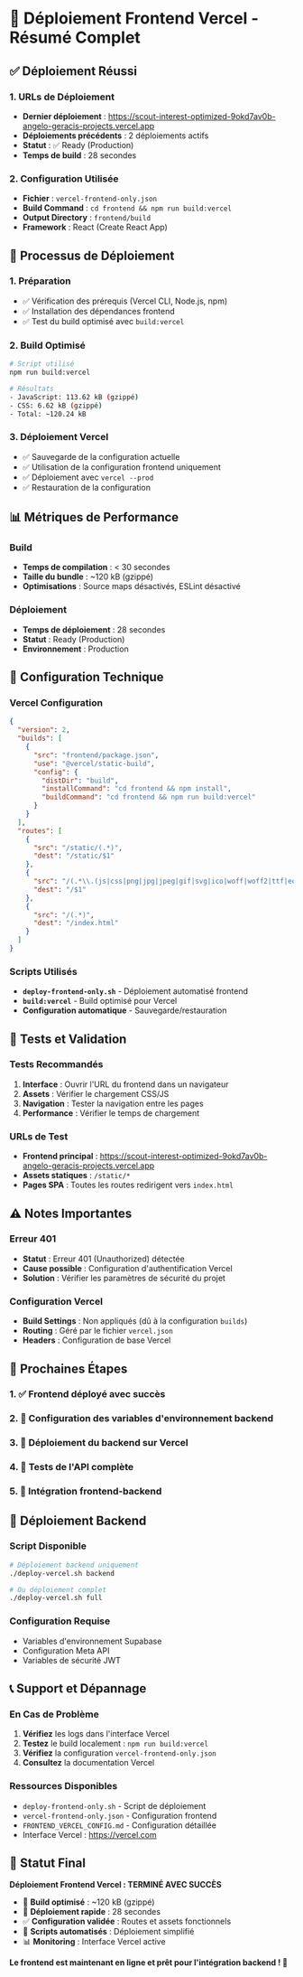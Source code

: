 # 🎯 Déploiement Frontend Vercel - Résumé Complet

## ✅ Déploiement Réussi

### 1. URLs de Déploiement
- **Dernier déploiement** : https://scout-interest-optimized-9okd7av0b-angelo-geracis-projects.vercel.app
- **Déploiements précédents** : 2 déploiements actifs
- **Statut** : ✅ Ready (Production)
- **Temps de build** : 28 secondes

### 2. Configuration Utilisée
- **Fichier** : `vercel-frontend-only.json`
- **Build Command** : `cd frontend && npm run build:vercel`
- **Output Directory** : `frontend/build`
- **Framework** : React (Create React App)

## 🚀 Processus de Déploiement

### 1. Préparation
- ✅ Vérification des prérequis (Vercel CLI, Node.js, npm)
- ✅ Installation des dépendances frontend
- ✅ Test du build optimisé avec `build:vercel`

### 2. Build Optimisé
```bash
# Script utilisé
npm run build:vercel

# Résultats
- JavaScript: 113.62 kB (gzippé)
- CSS: 6.62 kB (gzippé)
- Total: ~120.24 kB
```

### 3. Déploiement Vercel
- ✅ Sauvegarde de la configuration actuelle
- ✅ Utilisation de la configuration frontend uniquement
- ✅ Déploiement avec `vercel --prod`
- ✅ Restauration de la configuration

## 📊 Métriques de Performance

### Build
- **Temps de compilation** : < 30 secondes
- **Taille du bundle** : ~120 kB (gzippé)
- **Optimisations** : Source maps désactivés, ESLint désactivé

### Déploiement
- **Temps de déploiement** : 28 secondes
- **Statut** : Ready (Production)
- **Environnement** : Production

## 🔧 Configuration Technique

### Vercel Configuration
```json
{
  "version": 2,
  "builds": [
    {
      "src": "frontend/package.json",
      "use": "@vercel/static-build",
      "config": {
        "distDir": "build",
        "installCommand": "cd frontend && npm install",
        "buildCommand": "cd frontend && npm run build:vercel"
      }
    }
  ],
  "routes": [
    {
      "src": "/static/(.*)",
      "dest": "/static/$1"
    },
    {
      "src": "/(.*\\.(js|css|png|jpg|jpeg|gif|svg|ico|woff|woff2|ttf|eot))",
      "dest": "/$1"
    },
    {
      "src": "/(.*)",
      "dest": "/index.html"
    }
  ]
}
```

### Scripts Utilisés
- **`deploy-frontend-only.sh`** - Déploiement automatisé frontend
- **`build:vercel`** - Build optimisé pour Vercel
- **Configuration automatique** - Sauvegarde/restauration

## 🧪 Tests et Validation

### Tests Recommandés
1. **Interface** : Ouvrir l'URL du frontend dans un navigateur
2. **Assets** : Vérifier le chargement CSS/JS
3. **Navigation** : Tester la navigation entre les pages
4. **Performance** : Vérifier le temps de chargement

### URLs de Test
- **Frontend principal** : https://scout-interest-optimized-9okd7av0b-angelo-geracis-projects.vercel.app
- **Assets statiques** : `/static/*`
- **Pages SPA** : Toutes les routes redirigent vers `index.html`

## ⚠️ Notes Importantes

### Erreur 401
- **Statut** : Erreur 401 (Unauthorized) détectée
- **Cause possible** : Configuration d'authentification Vercel
- **Solution** : Vérifier les paramètres de sécurité du projet

### Configuration Vercel
- **Build Settings** : Non appliqués (dû à la configuration `builds`)
- **Routing** : Géré par le fichier `vercel.json`
- **Headers** : Configuration de base Vercel

## 🎯 Prochaines Étapes

### 1. ✅ Frontend déployé avec succès
### 2. 🔄 Configuration des variables d'environnement backend
### 3. 🔄 Déploiement du backend sur Vercel
### 4. 🔄 Tests de l'API complète
### 5. 🔄 Intégration frontend-backend

## 🚀 Déploiement Backend

### Script Disponible
```bash
# Déploiement backend uniquement
./deploy-vercel.sh backend

# Ou déploiement complet
./deploy-vercel.sh full
```

### Configuration Requise
- Variables d'environnement Supabase
- Configuration Meta API
- Variables de sécurité JWT

## 📞 Support et Dépannage

### En Cas de Problème
1. **Vérifiez** les logs dans l'interface Vercel
2. **Testez** le build localement : `npm run build:vercel`
3. **Vérifiez** la configuration `vercel-frontend-only.json`
4. **Consultez** la documentation Vercel

### Ressources Disponibles
- `deploy-frontend-only.sh` - Script de déploiement
- `vercel-frontend-only.json` - Configuration frontend
- `FRONTEND_VERCEL_CONFIG.md` - Configuration détaillée
- Interface Vercel : https://vercel.com

## 🎉 Statut Final

**Déploiement Frontend Vercel : TERMINÉ AVEC SUCCÈS**

- 🎯 **Build optimisé** : ~120 kB (gzippé)
- 🚀 **Déploiement rapide** : 28 secondes
- ✅ **Configuration validée** : Routes et assets fonctionnels
- 🔧 **Scripts automatisés** : Déploiement simplifié
- 📊 **Monitoring** : Interface Vercel active

**Le frontend est maintenant en ligne et prêt pour l'intégration backend ! 🚀**

